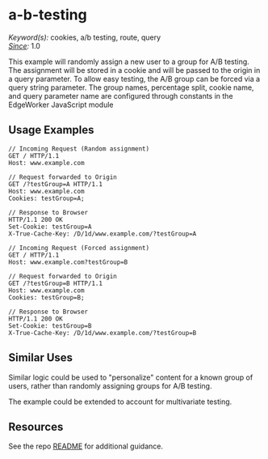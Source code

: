 # a-b-testing

*Keyword(s):* cookies, a/b testing, route, query<br>
*[Since](https://learn.akamai.com/en-us/webhelp/edgeworkers/edgeworkers-user-guide/GUID-14077BCA-0D9F-422C-8273-2F3E37339D5B.html):* 1.0

This example will randomly assign a new user to a group for A/B testing.
The assignment will be stored in a cookie and will be passed to the origin in a query parameter.
To allow easy testing, the A/B group can be forced via a query string parameter.
The group names, percentage split, cookie name, and query parameter name are configured through constants in the EdgeWorker JavaScript module

## Usage Examples
````
// Incoming Request (Random assignment)
GET / HTTP/1.1
Host: www.example.com

// Request forwarded to Origin
GET /?testGroup=A HTTP/1.1
Host: www.example.com
Cookies: testGroup=A;

// Response to Browser
HTTP/1.1 200 OK
Set-Cookie: testGroup=A
X-True-Cache-Key: /D/1d/www.example.com/?testGroup=A
````

````
// Incoming Request (Forced assignment)
GET / HTTP/1.1
Host: www.example.com?testGroup=B

// Request forwarded to Origin
GET /?testGroup=B HTTP/1.1
Host: www.example.com
Cookies: testGroup=B;

// Response to Browser
HTTP/1.1 200 OK
Set-Cookie: testGroup=B
X-True-Cache-Key: /D/1d/www.example.com/?testGroup=B
````

## Similar Uses
Similar logic could be used to "personalize" content for a known group of users,
rather than randomly assigning groups for A/B testing.

The example could be extended to account for multivariate testing.

## Resources
See the repo [README](edgeworkers-examples/README.md#Resources) for additional guidance.
